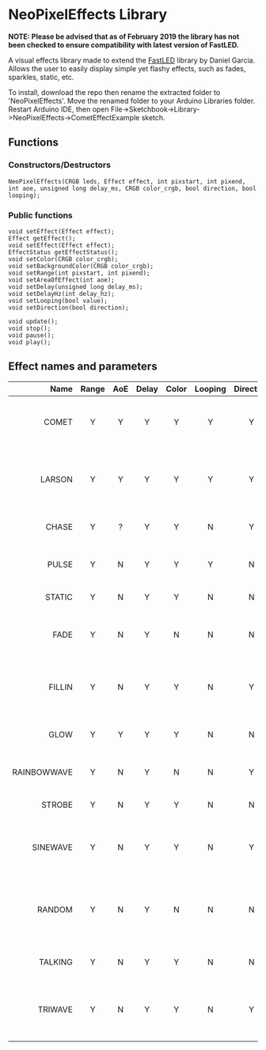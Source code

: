 # NeoPixelEffects Library

**NOTE: Please be advised that as of February 2019 the library has not been checked to ensure compatibility with latest version of FastLED.**

A visual effects library made to extend the [FastLED](https://github.com/FastLED/FastLED/tree/master) library by Daniel Garcia. Allows the user to easily display simple yet flashy effects, such as fades, sparkles, static, etc.

To install, download the repo then rename the extracted folder to 'NeoPixelEffects'. Move the renamed folder to your Arduino Libraries folder. Restart Arduino IDE, then open File->Sketchbook->Library->NeoPixelEffects->CometEffectExample sketch.

## Functions
### Constructors/Destructors
~~~arduino
NeoPixelEffects(CRGB leds, Effect effect, int pixstart, int pixend, int aoe, unsigned long delay_ms, CRGB color_crgb, bool direction, bool looping);
~~~
### Public functions
~~~arduino
void setEffect(Effect effect);
Effect getEffect();
void setEffect(Effect effect);
EffectStatus getEffectStatus();
void setColor(CRGB color_crgb);
void setBackgroundColor(CRGB color_crgb);
void setRange(int pixstart, int pixend);
void setAreaOfEffect(int aoe);
void setDelay(unsigned long delay_ms);
void setDelayHz(int delay_hz);
void setLooping(bool value);
void setDirection(bool direction);

void update();
void stop();
void pause();
void play();
~~~
## Effect names and parameters
| Name | Range | AoE | Delay | Color | Looping | Direction | Description |
| ----: | :-----: | :-----: |  :---: | :-----: | :-------: | :---------: | :--- |
| COMET | Y | Y | Y | Y | Y | Y | A pixel moves across the range with a tail |
| LARSON | Y | Y | Y | Y | Y | Y | A pixel moves back and forth across the range |
| CHASE | Y | ? | Y | Y | N | Y | A theater chase effect |
| PULSE | Y | N | Y | Y | Y | N | Range slowly breathes on and off |
| STATIC | Y | N | Y | Y | N | N | TV fuzz effect |
| FADE | Y | N | Y | N | N | N | Range fades out to off and effect is paused |
| FILLIN | Y | N | Y | Y | N | Y | Range fills up from one end until full then stops |
| GLOW | Y | Y | Y | Y | N | N | The pixels in center of range glow and pulse |
| RAINBOWWAVE | Y | N | Y | N | N | Y | A moving rainbow gradient |
| STROBE | Y | N | Y | Y | N | N | Range flashes on and off |
| SINEWAVE | Y | N | Y | Y | N | Y | Creates a moving sine wave across the range |
| RANDOM | Y | N | Y | N | N | N | Each pixel is set to a random color and brightness with each update |
| TALKING | Y | N | Y | Y | N | N | Emulates a robotic "mouth" |
| TRIWAVE | Y | N | Y | Y | N | Y | Creates a moving sawtooth wave across the range |
